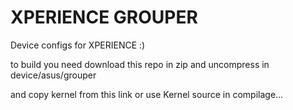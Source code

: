 XPERIENCE GROUPER
==============================


Device configs for XPERIENCE :)


to build you need download this repo in zip and uncompress in device/asus/grouper


and copy kernel from  this link or use Kernel source in compilage...
